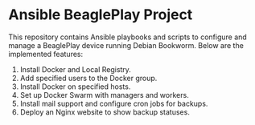 
# Ansible BeaglePlay Project

This repository contains Ansible playbooks and scripts to configure and manage a BeaglePlay device running Debian Bookworm. 
Below are the implemented features:

1. Install Docker and Local Registry.
2. Add specified users to the Docker group.
3. Install Docker on specified hosts.
4. Set up Docker Swarm with managers and workers.
5. Install mail support and configure cron jobs for backups.
6. Deploy an Nginx website to show backup statuses.
